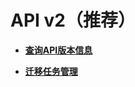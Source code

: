 # API v2（推荐）<a name="oms_api_0033"></a>

-   **[查询API版本信息](查询API版本信息.md)**  

-   **[迁移任务管理](迁移任务管理.md)**  


